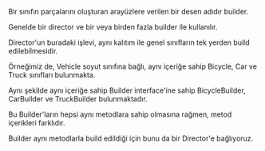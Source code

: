 Bir sınıfın parçalarını oluşturan arayüzlere verilen bir desen adıdır builder.

Genelde bir director ve bir veya birden fazla builder ile kullanılır.

Director'un buradaki işlevi, aynı kalıtım ile genel sınıfların tek yerden build edilebilmesidir.

Örneğimiz de, Vehicle soyut sınıfına bağlı, aynı içeriğe sahip Bicycle, Car ve Truck sınıfları bulunmakta.

Aynı şekilde aynı içeriğe sahip Builder interface'ine sahip BicycleBuilder, CarBuilder ve TruckBuilder bulunmaktadır.

Bu Builder'ların hepsi aynı metodlara sahip olmasına rağmen, metod içerikleri farklıdır.

Builder aynı metodlarla build edildiği için bunu da bir Director'e bağlıyoruz.

